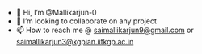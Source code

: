 - 👋 Hi, I’m @Mallikarjun-0
- 💞️ I’m looking to collaborate on any project
- 📫 How to reach me @ saimallikarjun9@gmail.com or saimallikarjun3@kgpian.iitkgp.ac.in
